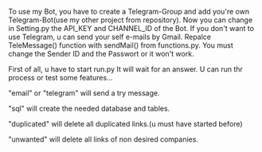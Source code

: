 To use my Bot, you have to create a Telegram-Group and add you're own Telegram-Bot(use my other project from repository). Now you can change in Setting.py the API_KEY and CHANNEL_ID of the Bot. 
If you don't want to use Telegram, u can send your self e-mails by Gmail. Repalce TeleMessage() function with sendMail() from functions.py. You must change the Sender ID and the Passwort or it won't work. 

First of all, u have to start run.py
It will wait for an answer. U can run thr process or test some features...


"email" or "telegram" will send a try message.

"sql" will create the needed database and tables.

"duplicated" will delete all duplicated links.(u must have started before)

"unwanted" will delete all links of non desired companies.
